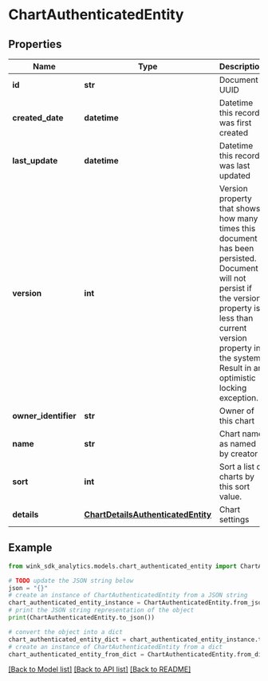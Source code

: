 # ChartAuthenticatedEntity


## Properties

Name | Type | Description | Notes
------------ | ------------- | ------------- | -------------
**id** | **str** | Document UUID | [optional] 
**created_date** | **datetime** | Datetime this record was first created | [optional] 
**last_update** | **datetime** | Datetime this record was last updated | [optional] 
**version** | **int** | Version property that shows how many times this document has been persisted. Document will not persist if the version property is less than current version property in the system. Result in an optimistic locking exception. | [optional] 
**owner_identifier** | **str** | Owner of this chart | 
**name** | **str** | Chart name as named by creator | 
**sort** | **int** | Sort a list of charts by this sort value. | [optional] [default to -1]
**details** | [**ChartDetailsAuthenticatedEntity**](ChartDetailsAuthenticatedEntity.md) | Chart settings | 

## Example

```python
from wink_sdk_analytics.models.chart_authenticated_entity import ChartAuthenticatedEntity

# TODO update the JSON string below
json = "{}"
# create an instance of ChartAuthenticatedEntity from a JSON string
chart_authenticated_entity_instance = ChartAuthenticatedEntity.from_json(json)
# print the JSON string representation of the object
print(ChartAuthenticatedEntity.to_json())

# convert the object into a dict
chart_authenticated_entity_dict = chart_authenticated_entity_instance.to_dict()
# create an instance of ChartAuthenticatedEntity from a dict
chart_authenticated_entity_from_dict = ChartAuthenticatedEntity.from_dict(chart_authenticated_entity_dict)
```
[[Back to Model list]](../README.md#documentation-for-models) [[Back to API list]](../README.md#documentation-for-api-endpoints) [[Back to README]](../README.md)


